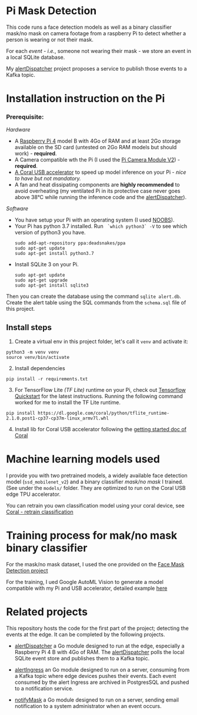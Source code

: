 # Pi Mask Detection

This code runs a face detection models as well as a binary classifier mask/no mask on camera
footage from a raspberry Pi to detect whether a person is wearing or not their mask.

For each _event_ - _i.e._, someone not wearing their mask - we store an event in a local SQLite database.

My [alertDispatcher](https://github.com/fpaupier/alertDispatcher) project proposes a service to publish those events to a Kafka topic.

# Installation instruction on the Pi
### Prerequisite: 
_Hardware_
 - A [Raspberry Pi 4](https://amzn.to/3iB5VYB) model B with 4Go of RAM and at least 2Go storage available on the SD card (untested on 2Go RAM models but should work) - **required**.
 - A Camera compatible wth the Pi (I used the [Pi Camera Module V2](https://amzn.to/2SxvIWX)) - **required**.
 - [A Coral USB accelerator](https://amzn.to/2F8wgzA) to speed up model inference on your Pi - _nice to have but not mandatory._
 - A fan and heat dissipating components are **highly recommended** to avoid overheating (my ventilated Pi in its protective case never goes above 38°C while running the inference code and the [alertDispatcher](https://github.com/fpaupier/alertDispatcher)). 
 
 _Software_
 - You have setup your Pi with an operating system (I used [NOOBS](https://www.raspberrypi.org/downloads/noobs/)).
 - Your Pi has python 3.7 installed. Run ``` `which python3` -V``` to see which version of python3 you have.
    ```shell script
    sudo add-apt-repository ppa:deadsnakes/ppa
    sudo apt-get update
    sudo apt-get install python3.7
    ```
  - Install SQLite 3 on your Pi.
    ````shell script
    sudo apt-get update
    sudo apt-get upgrade
    sudo apt-get install sqlite3
    ````
Then you can create the database using the command ``sqlite alert.db``. Create the alert table using the SQL commands from the `schema.sql` file of this project. 


## Install steps 

1. Create a virtual env in this project folder, let's call it `venv` and activate it:
````shell script
python3 -m venv venv
source venv/bin/activate
````

2. Install dependencies
```shell script
pip install -r requirements.txt
```

3. For TensorFlow Lite _(TF Lite)_ runtime on your Pi, check out [Tensorflow Quickstart](https://www.tensorflow.org/lite/guide/python) for the latest instructions.
Running the following command worked for me to install the TF Lite runtime.  
```shell script
pip install https://dl.google.com/coral/python/tflite_runtime-2.1.0.post1-cp37-cp37m-linux_armv7l.whl
```

4. Install lib for Coral USB accelerator following the [getting started doc of Coral](https://coral.ai/docs/accelerator/get-started)


# Machine learning models used
I provide you with two pretrained models, a widely available face detection model (`ssd_mobilenet_v2`) and a binary classifier _mask/no mask_ I trained. (See under the `models/` folder. They are optimized to run on the Coral USB edge TPU accelerator.
  
You can retrain you own classification model using your coral device, see [Coral - retrain classification](https://coral.ai/docs/edgetpu/retrain-classification/#requirements)

# Training process for mak/no mask binary classifier

For the mask/no mask dataset, I used the one provided on the [Face Mask Detection project](https://github.com/fpaupier/Face-Mask-Detection)

For the training, I ued Google AutoML Vision to generate a model compatible with my Pi and USB accelerator, detailed example [here](https://cloud.google.com/vision/automl/docs/edge-quickstart)

# Related projects

This repository hosts the code for the first part of the project; detecting the events at the edge.
It can be completed by the following projects.

- [alertDispatcher](https://github.com/fpaupier/alertDispatcher) a Go module designed to run at the edge, especially a Raspberry Pi 4 B with 4Go of RAM.
The [alertDispatcher](https://github.com/fpaupier/alertDispatcher) polls the local SQLite event store and publishes them to a Kafka topic. 
 
- [alertIngress](https://github.com/fpaupier/alertIngress) an Go module designed to run on a server, consuming from 
a Kafka topic where edge devices pushes their events. Each event consumed by the alert Ingress are archived in PostgresSQL and pushed 
to a notification service.

- [notifyMask](https://github.com/fpaupier/notifyMask) a Go module designed to run on a server, sending email notification to a
system administrator when an event occurs.   